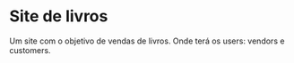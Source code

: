 # Site de livros
Um site com o objetivo de vendas de livros. Onde terá os users: vendors e customers.
